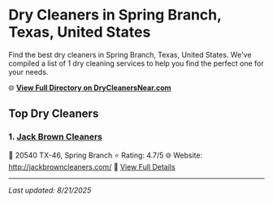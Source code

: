 # Dry Cleaners in Spring Branch, Texas, United States

Find the best dry cleaners in Spring Branch, Texas, United States. We've compiled a list of 1 dry cleaning services to help you find the perfect one for your needs.

🌐 **[View Full Directory on DryCleanersNear.com](https://drycleanersnear.com/city/US/Texas/Spring%20Branch)**

## Top Dry Cleaners

### 1. [Jack Brown Cleaners](https://drycleanersnear.com/dryCleaner/689bf25b010bf80bea4b0954/jack-brown-cleaners)
📍 20540 TX-46, Spring Branch
⭐ Rating: 4.7/5
🌐 Website: http://jackbrowncleaners.com/
🔗 [View Full Details](https://drycleanersnear.com/dryCleaner/689bf25b010bf80bea4b0954/jack-brown-cleaners)


---

*Last updated: 8/21/2025*
